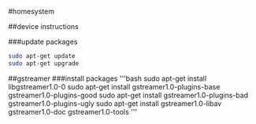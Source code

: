 #homesystem

##device instructions

###update packages
```bash
sudo apt-get update
sudo apt-get upgrade
```

##gstreamer
###install packages
'''bash
sudo apt-get install libgstreamer1.0-0
sudo apt-get install gstreamer1.0-plugins-base gstreamer1.0-plugins-good 
sudo apt-get install gstreamer1.0-plugins-bad gstreamer1.0-plugins-ugly 
sudo apt-get install gstreamer1.0-libav gstreamer1.0-doc gstreamer1.0-tools
'''
